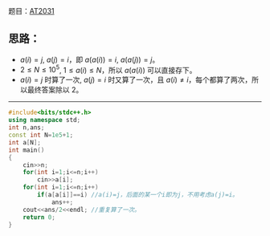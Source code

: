 题目：[AT2031](https://www.luogu.com.cn/problem/AT2031)
## 思路：
- $a(i) = j$, $a(j) = i$，即 $a(a(i)) = i$, $a(a(j)) = j$。
- $2 \le N \le 10^5$, $1 \le a(i) \le N$，所以 $a(a(i))$ 可以直接存下。
- $a(i) = j$ 时算了一次, $a(j) = i$ 时又算了一次，且 $a(i) \not= i$，每个都算了两次，所以最终答案除以 $2$。

------------

```cpp
#include<bits/stdc++.h>
using namespace std;
int n,ans;
const int N=1e5+1;
int a[N];
int main()
{
	cin>>n;
	for(int i=1;i<=n;i++)
		cin>>a[i];
	for(int i=1;i<=n;i++)
		if(a[a[i]]==i) //a(i)=j，后面的某一个i即为j，不用考虑a(j)=i。
			ans++;
	cout<<ans/2<<endl; //重复算了一次。
	return 0;
}
```